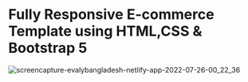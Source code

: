 <h1> Fully Responsive E-commerce Template using HTML,CSS & Bootstrap 5 </h1>


![screencapture-evalybangladesh-netlify-app-2022-07-26-00_22_36](https://user-images.githubusercontent.com/45460114/180850641-19030c4f-e1e4-40bb-b20e-f910cbaf30ab.jpg)
